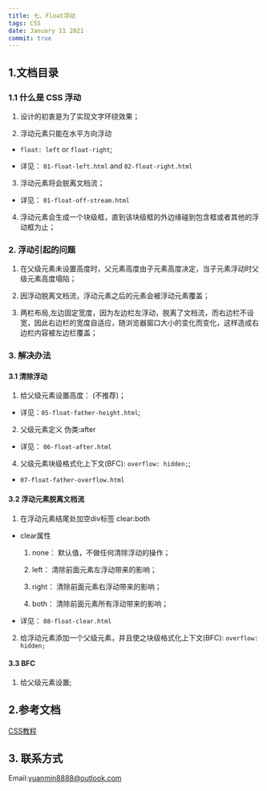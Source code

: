 ```yaml
---
title: 七、Float浮动
tags: CSS
date: January 11 2021
commit: true
---
```

## 1.文档目录

### 1.1 什么是 CSS 浮动

1. 设计的初衷是为了实现文字环绕效果；

2. 浮动元素只能在水平方向浮动

+ `float: left` or `float-right`;

+ 详见： `01-float-left.html` and `02-float-right.html`

3. 浮动元素将会脱离文档流；

+ 详见： `01-float-off-stream.html`

4. 浮动元素会生成一个块级框，直到该块级框的外边缘碰到包含框或者其他的浮动框为止；

### 2. 浮动引起的问题

1. 在父级元素未设置高度时，父元素高度由子元素高度决定，当子元素浮动时父级元素高度塌陷；

2. 因浮动脱离文档流，浮动元素之后的元素会被浮动元素覆盖；

3. 两栏布局,左边固定宽度，因为左边栏左浮动，脱离了文档流，而右边栏不设宽，因此右边栏的宽度自适应，随浏览器窗口大小的变化而变化，这样造成右边栏内容被左边栏覆盖；

### 3. 解决办法

#### 3.1 清除浮动

1. 给父级元素设置高度： (不推荐)；

+ 详见：`05-float-father-height.html`;

2. 父级元素定义 伪类:after 

+ 详见： `06-float-after.html`

4. 父级元素块级格式化上下文(BFC): `overflow: hidden;`;

+ `07-float-father-overflow.html`

#### 3.2 浮动元素脱离文档流

1. 在浮动元素结尾处加空div标签 clear:both

+ clear属性

  1) none： 默认值，不做任何清除浮动的操作；

  2) left： 清除前面元素左浮动带来的影响；

  3) right： 清除前面元素右浮动带来的影响；

  4) both： 清除前面元素所有浮动带来的影响；

+ 详见： `08-float-clear.html`

2. 给浮动元素添加一个父级元素，并且使之块级格式化上下文(BFC): `overflow: hidden;`

#### 3.3 BFC

1. 给父级元素设置;

## 2.参考文档

[CSS教程]()

## 3. 联系方式
Email:yuanmin8888@outlook.com
